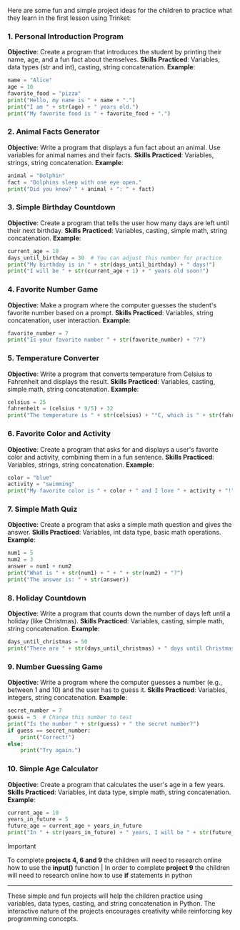 Here are some fun and simple project ideas for the children to practice what they learn in the first lesson using Trinket:

### 1. **Personal Introduction Program**
   **Objective**: Create a program that introduces the student by printing their name, age, and a fun fact about themselves.
   **Skills Practiced**: Variables, data types (str and int), casting, string concatenation.
   **Example**:
   ```python
   name = "Alice"
   age = 10
   favorite_food = "pizza"
   print("Hello, my name is " + name + ".")
   print("I am " + str(age) + " years old.")
   print("My favorite food is " + favorite_food + ".")
   ```

### 2. **Animal Facts Generator**
   **Objective**: Write a program that displays a fun fact about an animal. Use variables for animal names and their facts.
   **Skills Practiced**: Variables, strings, string concatenation.
   **Example**:
   ```python
   animal = "Dolphin"
   fact = "Dolphins sleep with one eye open."
   print("Did you know? " + animal + ": " + fact)
   ```

### 3. **Simple Birthday Countdown**
   **Objective**: Create a program that tells the user how many days are left until their next birthday.
   **Skills Practiced**: Variables, casting, simple math, string concatenation.
   **Example**:
   ```python
   current_age = 10
   days_until_birthday = 30  # You can adjust this number for practice
   print("My birthday is in " + str(days_until_birthday) + " days!")
   print("I will be " + str(current_age + 1) + " years old soon!")
   ```

### 4. **Favorite Number Game**
   **Objective**: Make a program where the computer guesses the student's favorite number based on a prompt.
   **Skills Practiced**: Variables, string concatenation, user interaction.
   **Example**:
   ```python
   favorite_number = 7
   print("Is your favorite number " + str(favorite_number) + "?")
   ```

### 5. **Temperature Converter**
   **Objective**: Write a program that converts temperature from Celsius to Fahrenheit and displays the result.
   **Skills Practiced**: Variables, casting, simple math, string concatenation.
   **Example**:
   ```python
   celsius = 25
   fahrenheit = (celsius * 9/5) + 32
   print("The temperature is " + str(celsius) + "°C, which is " + str(fahrenheit) + "°F.")
   ```

### 6. **Favorite Color and Activity**
   **Objective**: Create a program that asks for and displays a user's favorite color and activity, combining them in a fun sentence.
   **Skills Practiced**: Variables, strings, string concatenation.
   **Example**:
   ```python
   color = "blue"
   activity = "swimming"
   print("My favorite color is " + color + " and I love " + activity + "!")
   ```

### 7. **Simple Math Quiz**
   **Objective**: Create a program that asks a simple math question and gives the answer.
   **Skills Practiced**: Variables, int data type, basic math operations.
   **Example**:
   ```python
   num1 = 5
   num2 = 3
   answer = num1 + num2
   print("What is " + str(num1) + " + " + str(num2) + "?")
   print("The answer is: " + str(answer))
   ```

### 8. **Holiday Countdown**
   **Objective**: Write a program that counts down the number of days left until a holiday (like Christmas).
   **Skills Practiced**: Variables, casting, simple math, string concatenation.
   **Example**:
   ```python
   days_until_christmas = 50
   print("There are " + str(days_until_christmas) + " days until Christmas!")
   ```

### 9. **Number Guessing Game**
   **Objective**: Write a program where the computer guesses a number (e.g., between 1 and 10) and the user has to guess it.
   **Skills Practiced**: Variables, integers, string concatenation.
   **Example**:
   ```python
   secret_number = 7
   guess = 5  # Change this number to test
   print("Is the number " + str(guess) + " the secret number?")
   if guess == secret_number:
       print("Correct!")
   else:
       print("Try again.")
   ```

### 10. **Simple Age Calculator**
   **Objective**: Create a program that calculates the user's age in a few years.
   **Skills Practiced**: Variables, int data type, simple math, string concatenation.
   **Example**:
   ```python
   current_age = 10
   years_in_future = 5
   future_age = current_age + years_in_future
   print("In " + str(years_in_future) + " years, I will be " + str(future_age) + " years old.")
   ```

>[!IMPORTANT]
>To complete **projects 4, 6 and 9** the children will need to research online how to use the **input()** function | In order to complete **project 9** the children will need to research online how to use **if** statements in python

---

These simple and fun projects will help the children practice using variables, data types, casting, and string concatenation in Python. The interactive nature of the projects encourages creativity while reinforcing key programming concepts.
